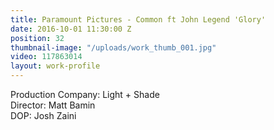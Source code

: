 ```yaml
---
title: Paramount Pictures - Common ft John Legend 'Glory'
date: 2016-10-01 11:30:00 Z
position: 32
thumbnail-image: "/uploads/work_thumb_001.jpg"
video: 117863014
layout: work-profile
---
```


Production Company: Light + Shade<br>
Director: Matt Bamin<br>
DOP: Josh Zaini<br>